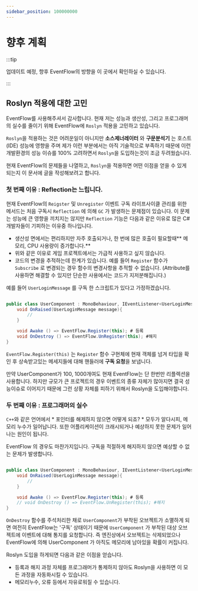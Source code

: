 ```yaml
---
sidebar_position: 100000000
---
```


# 향후 계획

:::tip

업데이트 예정, 향후 EventFlow의 방향을 이 곳에서 확인하실 수 있습니다.

:::

## Roslyn 적용에 대한 고민

EventFlow를 사용해주셔서 감사합니다. 현재 저는 성능과 생산성, 그리고 프로그래머의 실수를 줄이기 위해 EventFlow에 `Roslyn` 적용을 고민하고 있습니다.

`Roslyn`을 적용하는 것은 어려운일이 아니지만 **소스제너레이터** 와 **구문분석기** 는 호스트(IDE) 성능에 영향을 주며 제가 이런 부분에서는 아직 기술적으로 부족하기 때문에 이런 개발환경의 성능 이슈를 100% 고려하면서 `Roslyn`을 도입하는것이 조금 두려웠습니다. 

현재 EventFlow의 문제들을 나열하고, `Roslyn`을 적용하면 어떤 이점을 얻을 수 있게 되는지 이 문서에 글을 작성해보려고 합니다. 


### 첫 번째 이유 : Reflection는 느립니다.

현재 EventFlow의 `Reigster` 및 `Unregister` 이벤트 구독 라이프사이클 관리를 위한 메서드는 처음 구독시 `Reflection` 에 의해 `GC` 가 발생하는 문제점이 있습니다. 이 문제는 성능에 큰 영향을 끼치지는 않지만 `Reflection` 기능은 다음과 같은 이유로 많은 C# 개발자들이 기피하는 이유중 하나입니다.

- 생산성 면에서는 편리하지만 자주 호출되거나, 한 번에 많은 호출이 필요할때** 메모리, CPU 사용량이 증가합니다.**
- 위와 같은 이유로 게임 프로젝트에서는 가급적 사용하고 싶지 않습니다.
- 코드의 변경을 추적하는데 한계가 있습니다. 예를 들어 `Register` 함수가 `Subscribe` 로 변경되는 경우 함수의 변경사항을 추적할 수 없습니다. (Attribute를 사용하면 해결할 수 있지만 단순한 사용에서는 코드가 지저분해집니다.)

예를 들어 `UserLoginMessage` 를 구독 한 스크립트가 있다고 가정하겠습니다.

```cs

public class UserComponent : MonoBehaviour, IEventListener<UserLoginMessage>{
    void OnRaised(UserLoginMessage message){
        // 
    }

    void Awake () => EventFlow.Register(this); # 등록
    void OnDestroy () => EventFlow.UnRegister(this); #해지
}

```

`EventFlow.Register(this)` 는 `Register` 함수 구현체에 현재 객체를 넘겨 타입을 확인 후 
상속받고있는 메세지들에 대해 핸들러에 **구독 요청**을 보냅니다. 

만약 UserComponent가 100, 1000개여도 현재 EventFlow는 단 한번만 리플렉션을 사용합니다. 
하지만 규모가 큰 프로젝트의 경우 이벤트의 종류 자체가 많아지면 결국 성능이슈로 이어지기 때문에 그런 상황 자체를 피하기 위해서 Roslyn을 도입해야합니다.

### 두 번째 이유 : 프로그래머의 실수 

`C++`와 같은 언어에서 * 포인터를 해제하지 않으면 어떻게 되죠? * 모두가 알다시피, 메모리 누수가 일어납니다. 또한 어플리케이션이 크래시되거나 예상하지 못한 문제가 일어나는 원인이 됩니다. 

EventFlow 의 경우도 마찬가지입니다. 구독을 적절하게 해지하지 않으면 예상할 수 없는 문제가 발생합니다. 

```cs

public class UserComponent : MonoBehaviour, IEventListener<UserLoginMessage>{
    void OnRaised(UserLoginMessage message){
        // 
    }

    void Awake () => EventFlow.Register(this); # 등록
    // void OnDestroy () => EventFlow.UnRegister(this); #해지
}

```

`OnDestroy` 함수를 주석처리한 채로 `UserComponent`가 부착된 오브젝트가 소멸하게 되면 여전히 EventFlow는 '구독' 상태이기 때문에
`UserComponent` 가 부착된 대상 오브젝트에 이벤트에 대해 통지를 요청합니다. 즉 엔진상에서 오브젝트는 삭제되었으나 EventFlow에 의해 UserComponent 가 아직도
메모리에 남아있을 확률이 커집니다.

Roslyn 도입을 하게되면 다음과 같은 이점을 얻습니다.

- 등록과 해지 과정 자체를 프로그래머가 통제하지 않아도 Roslyn을 사용하면 이 모든 과정을 자동화시킬 수 있습니다.
- 메모리누수, 오류 등에서 자유로워질 수 있습니다.





